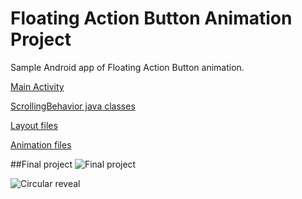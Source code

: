 # Floating Action Button Animation Project

Sample Android app of Floating Action Button animation. 

[Main Activity](https://github.com/valdio/FloatingActionButton_Animation_Project/blob/master/FloatingActionButtonProject/app/src/main/java/com/valdio/valdioveliu/floatingactionbuttonproject/MainActivity.java)

[ScrollingBehavior java classes](https://github.com/valdio/FloatingActionButton_Animation_Project/tree/master/FloatingActionButtonProject/app/src/main/java/com/valdio/valdioveliu/floatingactionbuttonproject/Scrolling_Floating_Action_Button)

[Layout files](https://github.com/valdio/FloatingActionButton_Animation_Project/tree/master/FloatingActionButtonProject/app/src/main/res/layout)

[Animation files](https://github.com/valdio/FloatingActionButton_Animation_Project/tree/master/FloatingActionButtonProject/app/src/main/res/anim)

##Final project
![Final project](https://github.com/valdio/FloatingActionButton_Animation_Project/blob/master/Screenshots/final%20project.gif)


![Circular reveal](https://github.com/valdio/FloatingActionButton_Animation_Project/blob/master/Screenshots/fab%20animation%20.gif)
